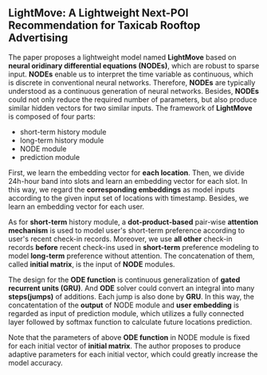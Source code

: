 ## LightMove: A Lightweight Next-POI Recommendation for Taxicab Rooftop Advertising

The paper proposes a lightweight model named **LightMove** based on **neural oridinary differential equations (NODEs)**, which are robust to sparse input.
**NODEs** enable us to interpret the time variable as continuous, which is discrete in conventional neural networks. Therefore, **NODEs** are typically understood as a continuous generation of neural networks. Besides, **NODEs** could not only reduce the required number of parameters, but also produce similar hidden vectors for two similar inputs. The framework of **LightMove** is composed of four parts:

* short-term history module
* long-term history module
* NODE module
* prediction module

First, we learn the embedding vector for **each location**. Then, we divide 24h-hour band into slots and learn an embedding vector for each slot. In this way, we regard the **corresponding embeddings** as model inputs according to the given input set of locations with timestamp. Besides, we learn an embedding vector for each user.

As for **short-term** history module, a **dot-product-based** pair-wise **attention mechanism** is used to model user's short-term preference according to user's recent check-in records. Moreover, we use **all other** check-in records **before** recent check-ins used in **short-term** preference modeling to model **long-term** preference without attention. The concatenation of them, called **initial matrix**,  is the input of **NODE** modules.

The design for the **ODE function** is continuous generalization of **gated recurrent units (GRU)**. And **ODE** solver could convert an integral into many **steps(jumps)** of additions. Each jump is also done by **GRU**. In this way, the concatentation of the **output** of NODE module and **user embedding** is regarded as input of prediction module, which utilizes a fully connected layer followed by softmax function to calculate future locations prediction.

Note that the parameters of above **ODE function** in NODE module is fixed for each initial vector of **initial matrix**. The author proposes to produce adaptive parameters for each initial vector, which could greatly increase the model accuracy.
